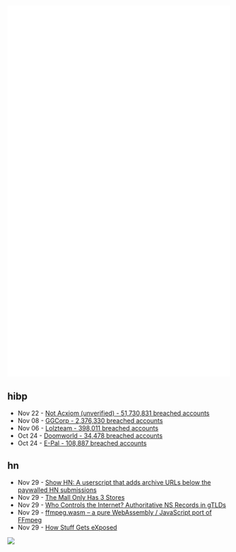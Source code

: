 ![Metrics](https://raw.githubusercontent.com/phixion/phixion/master/metrics.svg)

## hibp

<!--
for https://github.com/phixion/phixion/blob/main/.github/workflows/feeds.yml
-->
<!--START_SECTION:haveibeenpwnd-->
- Nov 22 - [Not Acxiom (unverified) - 51,730,831 breached accounts](https://haveibeenpwned.com/PwnedWebsites#NotAcxiom)
- Nov 08 - [GGCorp - 2,376,330 breached accounts](https://haveibeenpwned.com/PwnedWebsites#GGCorp)
- Nov 06 - [Lolzteam - 398,011 breached accounts](https://haveibeenpwned.com/PwnedWebsites#Lolzteam)
- Oct 24 - [Doomworld - 34,478 breached accounts](https://haveibeenpwned.com/PwnedWebsites#Doomworld)
- Oct 24 - [E-Pal - 108,887 breached accounts](https://haveibeenpwned.com/PwnedWebsites#EPal)
<!--END_SECTION:haveibeenpwnd-->

## hn

<!--
for https://github.com/phixion/phixion/blob/main/.github/workflows/feeds.yml
-->
<!--START_SECTION:hn-->
- Nov 29 - [Show HN: A userscript that adds archive URLs below the paywalled HN submissions](https://github.com/MostlyEmre/hn-anti-paywall)
- Nov 29 - [The Mall Only Has 3 Stores](https://unfairnation.substack.com/p/the-mall-only-has-3-stores)
- Nov 29 - [Who Controls the Internet? Authoritative NS Records in gTLDs](https://netmeister.org/blog/nsauth-diversity.html)
- Nov 29 - [ffmpeg.wasm – a pure WebAssembly / JavaScript port of FFmpeg](https://ffmpegwasm.netlify.app)
- Nov 29 - [How Stuff Gets eXposed](https://sgx.fail/)
<!--END_SECTION:hn-->

<!--
for https://yhype.me
-->
![](https://hit.yhype.me/github/profile?user_id=13013670)
